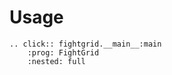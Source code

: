 # Usage

```{eval-rst}
.. click:: fightgrid.__main__:main
    :prog: FightGrid
    :nested: full
```
